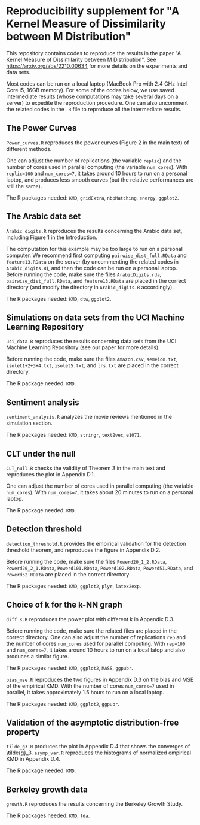 # Reproducibility supplement for "A Kernel Measure of Dissimilarity between M Distribution"
This repository contains codes to reproduce the results in the paper "A Kernel Measure of Dissimilarity between M Distribution".
See https://arxiv.org/abs/2210.00634 for more details on the experiments and data sets.

Most codes can be run on a local laptop (MacBook Pro with 2.4 GHz Intel Core i5, 16GB memory).
For some of the codes below, we use saved intermediate results (whose computations may take several days on a server) to expedite the reproduction procedure. One can also uncomment the related codes in the `.R` file to reproduce all the intermediate results.


## The Power Curves

`Power_curves.R` reproduces the power curves (Figure 2 in the main text) of different methods.

One can adjust the number of replications (the variable `replic`) and the number of cores used in parallel computing (the variable `num_cores`). With `replic=100` and `num_cores=7`, it takes around 10 hours to run on a personal laptop, and produces less smooth curves (but the relative performances are still the same).

The R packages needed: `KMD`, `gridExtra`, `nbpMatching`, `energy`, `ggplot2`.

## The Arabic data set
`Arabic_digits.R` reproduces the results concerning the Arabic data set, including Figure 1 in the Introduction. 

The computation for this example may be too large to run on a personal computer. We recommend first computing `pairwise_dist_full.RData` and `feature13.RData` on the server (by uncommenting the related codes in `Arabic_digits.R`), and then the code can be run on a personal laptop.
Before running the code, make sure the files `ArabicDigits.rda`, `pairwise_dist_full.RData`, and `feature13.RData` are placed in the correct directory (and modify the directory in `Arabic_digits.R` accordingly).

The R packages needed: `KMD`, `dtw`, `ggplot2`.

## Simulations on data sets from the UCI Machine Learning Repository
`uci_data.R` reproduces the results concerning data sets from the UCI Machine Learning Repository (see our paper for more details).

Before running the code, make sure the files `Amazon.csv`, `semeion.txt`, `isolet1+2+3+4.txt`, `isolet5.txt`, and `lrs.txt` are placed in the correct directory.

The R package needed: `KMD`.

## Sentiment analysis
`sentiment_analysis.R` analyzes the movie reviews mentioned in the simulation section.

The R packages needed: `KMD`, `stringr`, `text2vec`, `e1071`.

## CLT under the null
`CLT_null.R` checks the validity of Theorem 3 in the main text and reproduces the plot in Appendix D.1.

One can adjust the number of cores used in parallel computing (the variable `num_cores`). With `num_cores=7`, it takes about 20 minutes to run on a personal laptop.

The R package needed: `KMD`.

## Detection threshold
`detection_threshold.R` provides the empirical validation for the detection threshold theorem, and reproduces the figure in Appendix D.2.

Before running the code, make sure the files `Powerd20_1_2.RData`, `Powerd20_2_1.RData`, `Powerd101.RData`, `Powerd102.RData`, `Powerd51.RData`, and `Powerd52.RData` are placed in the correct directory.

The R packages needed: `KMD`, `ggplot2`, `plyr`, `latex2exp`.

## Choice of k for the k-NN graph
`diff_K.R` reproduces the power plot with different k in Appendix D.3.

Before running the code, make sure the related files are placed in the correct directory. One can also adjust the number of replications `rep` and the number of cores `num_cores` used for parallel computing. With `rep=100` and `num_cores=7`, it takes around 10 hours to run on a local latop and also produces a similar figure.

The R packages needed: `KMD`, `ggplot2`, `MASS`, `ggpubr`.

`bias_mse.R` reproduces the two figures in Appendix D.3 on the bias and MSE of the empirical KMD. With the number of cores `num_cores=7` used in parallel, it takes approximately 1.5 hours to run on a local laptop.

The R packages needed: `KMD`, `ggplot2`, `ggpubr`.

## Validation of the asymptotic distribution-free property
`tilde_g3.R` produces the plot in Appendix D.4 that shows the converges of \tilde{g}_3. `asymp_var.R` reproduces the histograms of normalized empirical KMD in Appendix D.4.

The R package needed: `KMD`.

## Berkeley growth data
`growth.R` reproduces the results concerning the Berkeley Growth Study.

The R packages needed: `KMD`, `fda`.